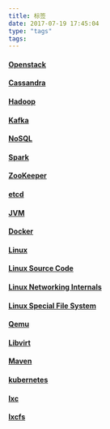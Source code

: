 ```yaml
---
title: 标签
date: 2017-07-19 17:45:04
type: "tags"
tags:
---
```


#### [Openstack](https://sstar1314.github.io/tags/Openstack/)

#### [Cassandra](https://sstar1314.github.io/tags/Cassandra/)

#### [Hadoop](https://sstar1314.github.io/tags/Hadoop/)

#### [Kafka](https://sstar1314.github.io/tags/Kafka/)

#### [NoSQL](https://sstar1314.github.io/tags/NoSQL/)

#### [Spark](https://sstar1314.github.io/tags/Spark/)

#### [ZooKeeper](https://sstar1314.github.io/tags/ZooKeeper/)

#### [etcd](https://sstar1314.github.io/tags/etcd/)

#### [JVM](https://sstar1314.github.io/tags/JVM/)

#### [Docker](https://sstar1314.github.io/tags/Docker/)

#### [Linux](https://sstar1314.github.io/tags/Linux/)

#### [Linux Source Code](https://sstar1314.github.io/tags/Linux-Source-Code/)

#### [Linux Networking Internals](https://sstar1314.github.io/tags/Linux-Networking-Internals/)

#### [Linux Special File System](https://sstar1314.github.io/tags/Linux-Special-File-System/)

#### [Qemu](https://sstar1314.github.io/tags/QEMU/)

#### [Libvirt](https://sstar1314.github.io/tags/Libvirt/)

#### [Maven](https://sstar1314.github.io/tags/Maven/)

#### [kubernetes](https://sstar1314.github.io/tags/kubernetes/)

#### [lxc](https://sstar1314.github.io/tags/lxc/)

#### [lxcfs](https://sstar1314.github.io/tags/lxcfs/)
